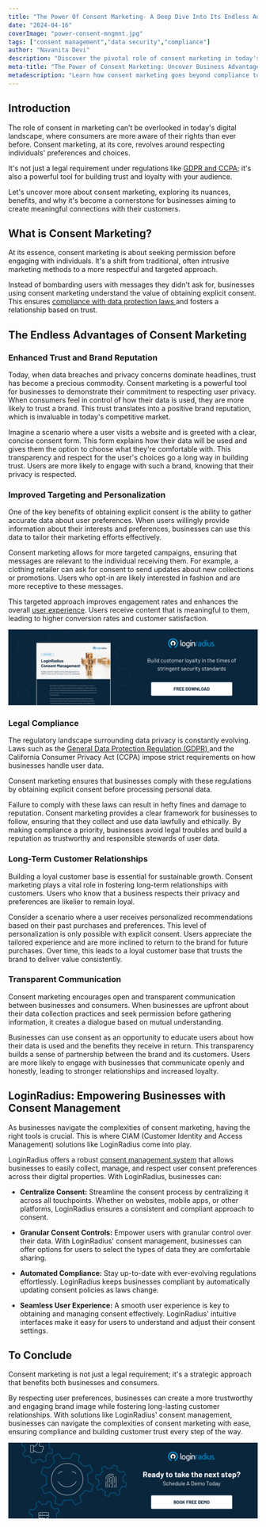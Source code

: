 ```yaml
---
title: "The Power Of Consent Marketing- A Deep Dive Into Its Endless Advantages"
date: "2024-04-16"
coverImage: "power-consent-mngmnt.jpg"
tags: ["consent management","data security","compliance"]
author: "Navanita Devi"
description: "Discover the pivotal role of consent marketing in today's digital landscape. Explore how it goes beyond legal compliance to build trust, enhance targeting, ensure legal compliance, and foster long-term customer relationships."
meta-title: "The Power of Consent Marketing: Uncover Business Advantages"
metadescription: "Learn how consent marketing goes beyond compliance to build trust, enhance targeting, and foster customer loyalty. Explore the benefits of consent marketing."
---
```

## Introduction

The role of consent in marketing can’t be overlooked in today's digital landscape, where consumers are more aware of their rights than ever before. Consent marketing, at its core, revolves around respecting individuals' preferences and choices.

It's not just a legal requirement under regulations like [GDPR and CCPA](https://www.loginradius.com/blog/identity/ccpa-vs-gdpr-the-compliance-war/); it's also a powerful tool for building trust and loyalty with your audience. 

Let's uncover more about consent marketing, exploring its nuances, benefits, and why it's become a cornerstone for businesses aiming to create meaningful connections with their customers.

## What is Consent Marketing?

At its essence, consent marketing is about seeking permission before engaging with individuals. It's a shift from traditional, often intrusive marketing methods to a more respectful and targeted approach. 

Instead of bombarding users with messages they didn't ask for, businesses using consent marketing understand the value of obtaining explicit consent. This ensures [compliance with data protection laws ](https://www.loginradius.com/compliances/)and fosters a relationship based on trust.

## The Endless Advantages of Consent Marketing

### Enhanced Trust and Brand Reputation

Today, when data breaches and privacy concerns dominate headlines, trust has become a precious commodity. Consent marketing is a powerful tool for businesses to demonstrate their commitment to respecting user privacy. When consumers feel in control of how their data is used, they are more likely to trust a brand. This trust translates into a positive brand reputation, which is invaluable in today's competitive market. 

Imagine a scenario where a user visits a website and is greeted with a clear, concise consent form. This form explains how their data will be used and gives them the option to choose what they're comfortable with. This transparency and respect for the user's choices go a long way in building trust. Users are more likely to engage with such a brand, knowing that their privacy is respected.

### Improved Targeting and Personalization

One of the key benefits of obtaining explicit consent is the ability to gather accurate data about user preferences. When users willingly provide information about their interests and preferences, businesses can use this data to tailor their marketing efforts effectively. 

Consent marketing allows for more targeted campaigns, ensuring that messages are relevant to the individual receiving them. For example, a clothing retailer can ask for consent to send updates about new collections or promotions. Users who opt-in are likely interested in fashion and are more receptive to these messages. 

This targeted approach improves engagement rates and enhances the overall [user experience](https://www.loginradius.com/blog/growth/4-tips-secure-frictionless-ux/). Users receive content that is meaningful to them, leading to higher conversion rates and customer satisfaction.

[![DS-consent-mngmnt](DS-consent-mngmnt.png)](https://www.loginradius.com/resource/loginradius-consent-management) 

### Legal Compliance

The regulatory landscape surrounding data privacy is constantly evolving. Laws such as the [General Data Protection Regulation (GDPR) ](https://www.loginradius.com/gdpr-and-privacy/)and the California Consumer Privacy Act (CCPA) impose strict requirements on how businesses handle user data. 

Consent marketing ensures that businesses comply with these regulations by obtaining explicit consent before processing personal data.

Failure to comply with these laws can result in hefty fines and damage to reputation. Consent marketing provides a clear framework for businesses to follow, ensuring that they collect and use data lawfully and ethically. By making compliance a priority, businesses avoid legal troubles and build a reputation as trustworthy and responsible stewards of user data.

### Long-Term Customer Relationships

Building a loyal customer base is essential for sustainable growth. Consent marketing plays a vital role in fostering long-term relationships with customers. Users who know that a business respects their privacy and preferences are likelier to remain loyal.

Consider a scenario where a user receives personalized recommendations based on their past purchases and preferences. This level of personalization is only possible with explicit consent. Users appreciate the tailored experience and are more inclined to return to the brand for future purchases. Over time, this leads to a loyal customer base that trusts the brand to deliver value consistently.

### Transparent Communication

Consent marketing encourages open and transparent communication between businesses and consumers. When businesses are upfront about their data collection practices and seek permission before gathering information, it creates a dialogue based on mutual understanding.

Businesses can use consent as an opportunity to educate users about how their data is used and the benefits they receive in return. This transparency builds a sense of partnership between the brand and its customers. Users are more likely to engage with businesses that communicate openly and honestly, leading to stronger relationships and increased loyalty. 

## LoginRadius: Empowering Businesses with Consent Management

As businesses navigate the complexities of consent marketing, having the right tools is crucial. This is where CIAM (Customer Identity and Access Management) solutions like LoginRadius come into play.

LoginRadius offers a robust [consent management system](https://www.loginradius.com/blog/identity/guide-consent-management/) that allows businesses to easily collect, manage, and respect user consent preferences across their digital properties. With LoginRadius, businesses can:

* **Centralize Consent:** Streamline the consent process by centralizing it across all touchpoints. Whether on websites, mobile apps, or other platforms, LoginRadius ensures a consistent and compliant approach to consent.

* **Granular Consent Controls:** Empower users with granular control over their data. With LoginRadius' consent management, businesses can offer options for users to select the types of data they are comfortable sharing.

* **Automated Compliance:** Stay up-to-date with ever-evolving regulations effortlessly. LoginRadius keeps businesses compliant by automatically updating consent policies as laws change.

* **Seamless User Experience:** A smooth user experience is key to obtaining and managing consent effectively. LoginRadius' intuitive interfaces make it easy for users to understand and adjust their consent settings.

## To Conclude

Consent marketing is not just a legal requirement; it's a strategic approach that benefits both businesses and consumers. 

By respecting user preferences, businesses can create a more trustworthy and engaging brand image while fostering long-lasting customer relationships. With solutions like LoginRadius' consent management, businesses can navigate the complexities of consent marketing with ease, ensuring compliance and building customer trust every step of the way.  

[![book-a-demo-loginradius](../../assets/book-a-demo-loginradius.png)](https://www.loginradius.com/contact-us?utm_source=blog&utm_medium=web&utm_campaign=consent-management-business-advantages)
